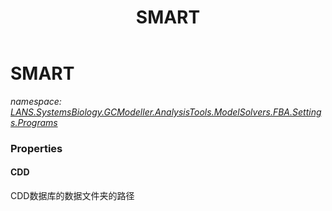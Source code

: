 ﻿---
title: SMART
---

# SMART
_namespace: [LANS.SystemsBiology.GCModeller.AnalysisTools.ModelSolvers.FBA.Settings.Programs](N-LANS.SystemsBiology.GCModeller.AnalysisTools.ModelSolvers.FBA.Settings.Programs.html)_





### Properties

#### CDD
CDD数据库的数据文件夹的路径

